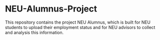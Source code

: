 # NEU-Alumnus-Project
This repository contains the project NEU Alumnus, which is built for NEU students to upload their employment status and for NEU advisors to collect and analysis this information.
